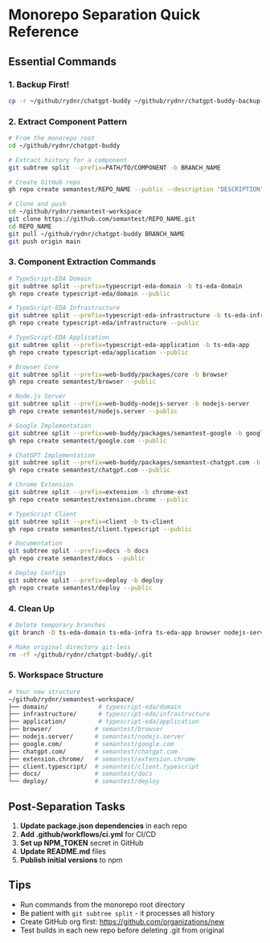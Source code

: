 # Monorepo Separation Quick Reference

## Essential Commands

### 1. Backup First!
```bash
cp -r ~/github/rydnr/chatgpt-buddy ~/github/rydnr/chatgpt-buddy-backup-$(date +%Y%m%d)
```

### 2. Extract Component Pattern
```bash
# From the monorepo root
cd ~/github/rydnr/chatgpt-buddy

# Extract history for a component
git subtree split --prefix=PATH/TO/COMPONENT -b BRANCH_NAME

# Create GitHub repo
gh repo create semantest/REPO_NAME --public --description "DESCRIPTION"

# Clone and push
cd ~/github/rydnr/semantest-workspace
git clone https://github.com/semantest/REPO_NAME.git
cd REPO_NAME
git pull ~/github/rydnr/chatgpt-buddy BRANCH_NAME
git push origin main
```

### 3. Component Extraction Commands

```bash
# TypeScript-EDA Domain
git subtree split --prefix=typescript-eda-domain -b ts-eda-domain
gh repo create typescript-eda/domain --public

# TypeScript-EDA Infrastructure
git subtree split --prefix=typescript-eda-infrastructure -b ts-eda-infra
gh repo create typescript-eda/infrastructure --public

# TypeScript-EDA Application
git subtree split --prefix=typescript-eda-application -b ts-eda-app
gh repo create typescript-eda/application --public

# Browser Core
git subtree split --prefix=web-buddy/packages/core -b browser
gh repo create semantest/browser --public

# Node.js Server
git subtree split --prefix=web-buddy-nodejs-server -b nodejs-server
gh repo create semantest/nodejs.server --public

# Google Implementation
git subtree split --prefix=web-buddy/packages/semantest-google -b google
gh repo create semantest/google.com --public

# ChatGPT Implementation  
git subtree split --prefix=web-buddy/packages/semantest-chatgpt.com -b chatgpt
gh repo create semantest/chatgpt.com --public

# Chrome Extension
git subtree split --prefix=extension -b chrome-ext
gh repo create semantest/extension.chrome --public

# TypeScript Client
git subtree split --prefix=client -b ts-client
gh repo create semantest/client.typescript --public

# Documentation
git subtree split --prefix=docs -b docs
gh repo create semantest/docs --public

# Deploy Configs
git subtree split --prefix=deploy -b deploy
gh repo create semantest/deploy --public
```

### 4. Clean Up
```bash
# Delete temporary branches
git branch -D ts-eda-domain ts-eda-infra ts-eda-app browser nodejs-server google chatgpt chrome-ext ts-client docs deploy

# Make original directory git-less
rm -rf ~/github/rydnr/chatgpt-buddy/.git
```

### 5. Workspace Structure
```bash
# Your new structure
~/github/rydnr/semantest-workspace/
├── domain/              # typescript-eda/domain
├── infrastructure/      # typescript-eda/infrastructure
├── application/         # typescript-eda/application
├── browser/            # semantest/browser
├── nodejs.server/      # semantest/nodejs.server
├── google.com/         # semantest/google.com
├── chatgpt.com/        # semantest/chatgpt.com
├── extension.chrome/   # semantest/extension.chrome
├── client.typescript/  # semantest/client.typescript
├── docs/               # semantest/docs
└── deploy/             # semantest/deploy
```

## Post-Separation Tasks

1. **Update package.json dependencies** in each repo
2. **Add .github/workflows/ci.yml** for CI/CD
3. **Set up NPM_TOKEN** secret in GitHub
4. **Update README.md** files
5. **Publish initial versions** to npm

## Tips

- Run commands from the monorepo root directory
- Be patient with `git subtree split` - it processes all history
- Create GitHub org first: https://github.com/organizations/new
- Test builds in each new repo before deleting .git from original